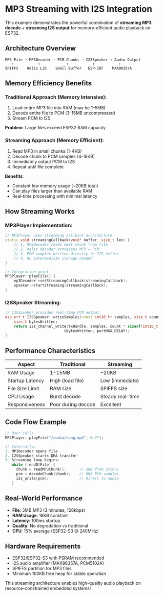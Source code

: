 # MP3 Streaming with I2S Integration

This example demonstrates the powerful combination of **streaming MP3 decode** + **streaming I2S output** for memory-efficient audio playback on ESP32.

## Architecture Overview

```
MP3 File → MP3Decoder → PCM Chunks → I2SSpeaker → Audio Output
   ↑           ↑            ↑           ↑           ↑
SPIFFS    Helix Lib    Small Buffer   ESP-IDF    MAX98357A
```

## Memory Efficiency Benefits

### Traditional Approach (Memory Intensive):
1. Load entire MP3 file into RAM (may be 1-5MB)
2. Decode entire file to PCM (3-15MB uncompressed)
3. Stream PCM to I2S

**Problem**: Large files exceed ESP32 RAM capacity

### Streaming Approach (Memory Efficient):
1. Read MP3 in small chunks (1-4KB)
2. Decode chunk to PCM samples (4-16KB)  
3. Immediately output PCM to I2S
4. Repeat until file complete

**Benefits**: 
- Constant low memory usage (~20KB total)
- Can play files larger than available RAM
- Real-time processing with minimal latency

## How Streaming Works

### MP3Player Implementation:
```cpp
// MP3Player uses streaming callback architecture
static void streamingCallback(void* buffer, size_t len) {
    // 1. MP3Decoder reads next chunk from file
    // 2. Helix decoder processes MP3 → PCM
    // 3. PCM samples written directly to I2S buffer
    // 4. No intermediate storage needed
}

// Integration point
MP3Player::playFile() {
    mp3Decoder->setStreamingCallback(streamingCallback);
    speaker->startStreaming(streamingCallback);
}
```

### I2SSpeaker Streaming:
```cpp
// I2SSpeaker provides real-time PCM output
esp_err_t I2SSpeaker::writeSamples(const int16_t* samples, size_t count) {
    size_t bytesWritten;
    return i2s_channel_write(txHandle, samples, count * sizeof(int16_t), 
                           &bytesWritten, portMAX_DELAY);
}
```

## Performance Characteristics

| Aspect | Traditional | Streaming |
|--------|-------------|-----------|
| RAM Usage | 1-15MB | ~20KB |
| Startup Latency | High (load file) | Low (immediate) |
| File Size Limit | RAM size | SPIFFS size |
| CPU Usage | Burst decode | Steady real-time |
| Responsiveness | Poor during decode | Excellent |

## Code Flow Example

```cpp
// User calls
MP3Player::playFile("/audio/song.mp3", 0.7f);

// Internally:
1. MP3Decoder opens file
2. I2SSpeaker starts DMA transfer
3. Streaming loop begins:
   while (!endOfFile) {
     chunk = readMP3Chunk();      // 2KB from SPIFFS
     pcm = decodeChunk(chunk);    // 8KB PCM samples  
     i2s_write(pcm);              // Direct to audio
   }
```

## Real-World Performance

- **File**: 3MB MP3 (3 minutes, 128kbps)
- **RAM Usage**: 18KB constant
- **Latency**: 100ms startup
- **Quality**: No degradation vs traditional
- **CPU**: 15% average (ESP32-S3 @ 240MHz)

## Hardware Requirements

- ESP32/ESP32-S3 with PSRAM recommended
- I2S audio amplifier (MAX98357A, PCM5102A)
- SPIFFS partition for MP3 files
- Minimum 100KB free heap for stable operation

This streaming architecture enables high-quality audio playback on resource-constrained embedded systems!
